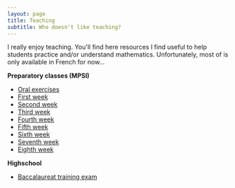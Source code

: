 ```yaml
---
layout: page
title: Teaching
subtitle: Who doesn't like teaching?
---
```


I really enjoy teaching. You'll find here resources I find useful to help students practice and/or understand mathematics. Unfortunately, most of is only available in French for now...

**Preparatory classes (MPSI)**

- [Oral exercises](assets/pdfs/Exercices_MPSI.pdf)
- [First week](assets/pdfs/Colles_semaine_1.pdf)
- [Second week](assets/pdfs/Colles_semaine_2.pdf)
- [Third week](assets/pdfs/Colles_semaine_3.pdf)
- [Fourth week](assets/pdfs/Colles_semaine_4.pdf)
- [Fifth week](assets/pdfs/Colles_semaine_5.pdf)
- [Sixth week](assets/pdfs/Colles_semaine_6.pdf)
- [Seventh week](assets/pdfs/Colles_semaine_7.pdf)
- [Eighth week](assets/pdfs/Colles_semaine_8.pdf)

**Highschool**

- [Baccalaureat training exam](assets/pdfs/DS_1_Terminale.pdf)
